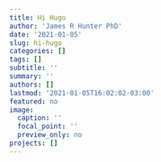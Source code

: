 ```yaml
---
title: Hi Hugo
author: 'James R Hunter PhD'
date: '2021-01-05'
slug: hi-hugo
categories: []
tags: []
subtitle: ''
summary: ''
authors: []
lastmod: '2021-01-05T16:02:02-03:00'
featured: no
image:
  caption: ''
  focal_point: ''
  preview_only: no
projects: []
---
```

